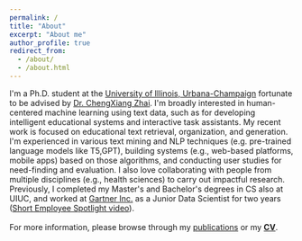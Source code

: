 ```yaml
---
permalink: /
title: "About"
excerpt: "About me"
author_profile: true
redirect_from: 
  - /about/
  - /about.html
---
```


I'm a Ph.D. student at the [University of Illinois, Urbana-Champaign](https://cs.illinois.edu/) fortunate to be advised by [Dr. ChengXiang Zhai](http://czhai.cs.illinois.edu/). I'm broadly interested in human-centered machine learning using text data, such as for developing intelligent educational systems and interactive task assistants. My recent work is focused on educational text retrieval, organization, and generation. I'm experienced in various text mining and NLP techniques (e.g. pre-trained language models like T5,GPT), building systems (e.g., web-based platforms, mobile apps) based on those algorithms, and conducting user studies for need-finding and evaluation. I also love collaborating with people from multiple disciplines (e.g., health sciences) to carry out impactful research. Previously, I completed my Master's and Bachelor's degrees in CS also at UIUC, and worked at [Gartner Inc.](https://www.gartner.com/en) as a Junior Data Scientist for two years ([Short Employee Spotlight video](https://www.youtube.com/watch?v=wx9wXUjYo5k)). <br> <br>
For more information, please browse through my [publications](https://bhaavya.github.io/publications/) or my [<b>CV</b>](http://bhaavya.github.io/files/resume_bhavya.pdf).


